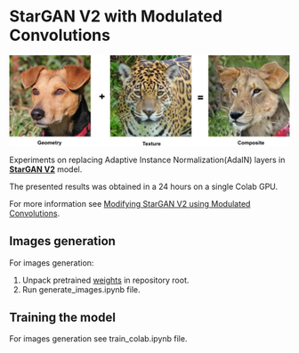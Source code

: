 # StarGAN V2 with Modulated Convolutions

![logo](data/compose.jpg)

Experiments on replacing Adaptive Instance Normalization(AdaIN) layers in [__StarGAN V2__](https://github.com/clovaai/stargan-v2) model.

The presented results was obtained in a 24 hours on a single Colab GPU.

For more information see [Modifying StarGAN V2 using Modulated Convolutions](https://v-hramchenko.medium.com/modifying-stargan-v2-using-modulated-convolutions-13dc5796cd6e).

## Images generation
For images generation:
1. Unpack pretrained [weights](https://cloud.mail.ru/public/7fKF/oPW7FDLro) in repository root.
2. Run generate_images.ipynb file.

## Training the model

For images generation see train_colab.ipynb file.




